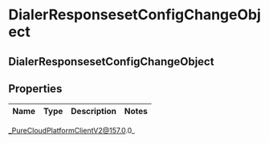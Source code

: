 # DialerResponsesetConfigChangeObject

## DialerResponsesetConfigChangeObject

## Properties

|Name | Type | Description | Notes|
|------------ | ------------- | ------------- | -------------|



_PureCloudPlatformClientV2@157.0.0_
